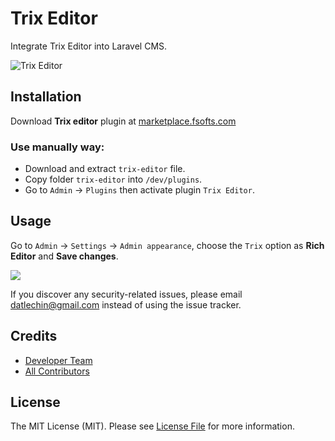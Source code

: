 # Trix Editor

Integrate Trix Editor into Laravel CMS.

![Trix Editor](https://github.com/FriendsOfCore/trix-editor/assets/56961917/1f2e4f9c-5e77-40b4-b4ea-8f0a1edffa5f)

## Installation

Download **Trix editor** plugin at [marketplace.fsofts.com](https://marketplace.fsofts.com/products/dev/trix-editor)

### Use manually way:

- Download and extract `trix-editor` file.
- Copy folder `trix-editor` into `/dev/plugins`.
- Go to `Admin` -> `Plugins` then activate plugin `Trix Editor`.

## Usage

Go to `Admin` -> `Settings` -> `Admin appearance`, choose the `Trix` option as **Rich Editor** and **Save changes**.

![](https://github.com/FriendsOfCore/trix-editor/assets/56961917/25dd62c0-198e-4c5c-b1ca-d4c5e023567f)


If you discover any security-related issues, please email datlechin@gmail.com instead of using the issue tracker.

## Credits

- [Developer Team](https://cms.fsofts.com)
- [All Contributors](../../contributors)

## License

The MIT License (MIT). Please see [License File](LICENSE.md) for more information.

